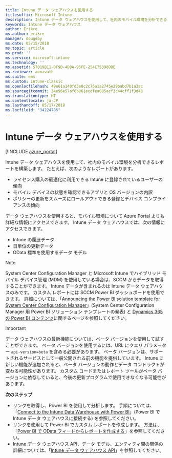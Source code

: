 ```yaml
---
title: Intune データ ウェアハウスを使用する
titlesuffix: Microsoft Intune
description: Intune データ ウェアハウスを使用して、社内のモバイル環境を分析できるレポートを構築します。
keywords: Intune データ ウェアハウス
author: Erikre
ms.author: erikre
manager: dougeby
ms.date: 05/15/2018
ms.topic: article
ms.prod: ''
ms.service: microsoft-intune
ms.technology: ''
ms.assetid: 57019B11-DF9B-4D8A-95FE-254C75398DDE
ms.reviewer: aanavath
ms.suite: ems
ms.custom: intune-classic
ms.openlocfilehash: 49e61a140fd5e0c2c76a1a2745e29babd7b1a3ac
ms.sourcegitcommit: 34e96e57af6b861ecdfea085acf3c44cff1f3d43
ms.translationtype: HT
ms.contentlocale: ja-JP
ms.lasthandoff: 05/17/2018
ms.locfileid: "34224785"
---
```

# <a name="use-the-intune-data-warehouse"></a>Intune データ ウェアハウスを使用する

[!INCLUDE [azure_portal](./includes/azure_portal.md)]

Intune データ ウェアハウスを使用して、社内のモバイル環境を分析できるレポートを構築します。 たとえば、次のようなレポートがあります。
-   ライセンス購入の最適化に利用できる Intune に登録されているユーザーの傾向
-   モバイル デバイスの状態を確認できるアプリと OS バージョンの内訳
-   ポリシーの更新をスムーズにロールアウトできる登録とデバイス コンプライアンスの傾向

データ ウェアハウスを使用すると、モバイル環境について Azure Portal よりも詳細な情報にアクセスできます。 Intune データ ウェアハウスでは、次の情報にアクセスできます。

  -  Intune の履歴データ
  -  日単位の更新データ
  -  OData 標準を使用するデータ モデル

> [!Note]
> System Center Configuration Manager と Microsoft Intune でハイブリッド モバイル デバイス管理 (MDM) を使用している場合は、SCCM からデータを取得することができます。 Intune データが含まれるのは Intune データ ウェアハウスのみです。 カスタム レポートには SCCM Power BI ダッシュボードを使用できます。 詳細については、「[Announcing the Power BI solution template for System Center Configuration Manager]( https://powerbi.microsoft.com/blog/sccm-solution-template)」(System Center Configuration Manager 用 Power BI ソリューション テンプレートの発表) と [Dynamics 365 の Power BI コンテンツ](https://docs.microsoft.com/dynamics365/unified-operations/dev-itpro/analytics/power-bi-home-page)に関するページを参照してください。


> [!Important]  
> データ ウェアハウスの最新機能については、ベータ バージョンを使用して試すことができます。 ベータ バージョンを使用するには、URL にクエリ パラメーター `api-version=beta` を含める必要があります。 ベータ バージョンは、サポートされるサービスとして一般公開される前の機能を提供しています。 Intune に新しい機能が追加されると、ベータ バージョンの動作とデータ コントラクトが変わる可能性があります。 カスタム コードまたはレポート ツールがベータ バージョンに依存していると、今後の更新プログラムで使用できなくなる可能性があります。

**次のステップ**

- リンクを取得し、Power BI を使用して分析します。 手順については、「[Connect to the Intune Data Warehouse with Power BI](reports-proc-get-a-link-powerbi.md)」(Power BI で Intune データ ウェアハウスに接続する) を参照してください。
- リンクを使用して Power BI でカスタム レポートを作成します。 方法は、「[Power BI で OData フィードからレポートを作成する](reports-proc-create-with-odata.md)」を参照してください。
- Intune データ ウェアハウス API、データ モデル、エンティティ間の関係の詳細については、<!-- , and an example of creating a custom client to retrieve data,-->「[Intune データ ウェアハウス API](reports-nav-intune-data-warehouse.md)」を参照してください。